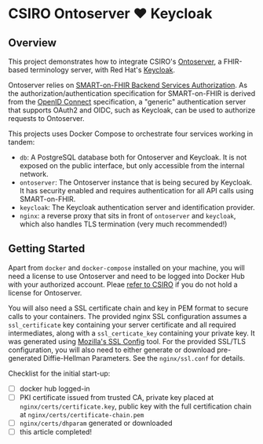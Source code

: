 # CSIRO Ontoserver ♥ Keycloak

## Overview

This project demonstrates how to integrate CSIRO's [Ontoserver](https://ontoserver.csiro.au), a FHIR-based terminology server, with Red Hat's [Keycloak](https://keycloak.org).

Ontoserver relies on [SMART-on-FHIR Backend Services Authorization](https://hl7.org/fhir/uv/bulkdata/authorization/index.html). As the authorization/authentication specification for SMART-on-FHIR is derived from the [OpenID Connect](https://openid.net/connect/) specification, a "generic" authentication server that supports OAuth2 and OIDC, such as Keycloak, can be used to authorize requests to Ontoserver.

This projects uses Docker Compose to orchestrate four services working in tandem:
- `db`: A PostgreSQL database both for Ontoserver and Keycloak. It is not exposed on the public interface, but only accessible from the internal network.
- `ontoserver`: The Ontoserver instance that is being secured by Keycloak. It has security enabled and requires authentication for all API calls using SMART-on-FHIR.
- `keycloak`: The Keycloak authentication server and identification provider.
- `nginx`: a reverse proxy that sits in front of `ontoserver` and `keycloak`, which also handles TLS termination (very much recommended!)

## Getting Started

Apart from `docker` and `docker-compose` installed on your machine, you will need a license to use Ontoserver and need to be logged into Docker Hub with your authorized account. Pleae [refer to CSIRO](mailto:ontoserver-support@csiro.au) if you do not hold a license for Ontoserver.

You will also need a SSL certificate chain and key in PEM format to secure calls to your containers. The provided nginx SSL configuration assumes a `ssl_certificate` key containing your server certificate and all required intermediates, along with a `ssl_certicate_key` containing your private key. It was generated using [Mozilla's SSL Config](https://ssl-config.mozilla.org/#server=nginx&version=1.17.7&config=intermediate&openssl=1.1.1d&hsts=false&ocsp=false&guideline=5.6) tool. For the provided SSL/TLS configuration, you will also need to either generate or download pre-generated Diffie-Hellman Parameters. See the `nginx/ssl.conf` for details.

Checklist for the initial start-up:

- [ ] docker hub logged-in
- [ ] PKI certificate issued from trusted CA, private key placed at `nginx/certs/certificate.key`, public key with the full certification chain at `nginx/certs/certificate-chain.pem`
- [ ] `nginx/certs/dhparam` generated or downloaded
- [ ] this article completed!